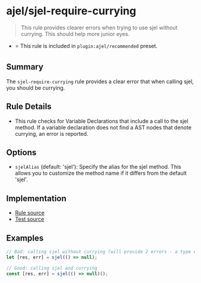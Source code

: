 # ajel/sjel-require-currying

> This rule provides clearer errors when trying to use sjel without currying. This should help more junior eyes.

- ⭐️ This rule is included in `plugin:ajel/recommended` preset.

## Summary

The `sjel-require-currying` rule provides a clear error that when calling sjel, you should be currying.

## Rule Details

- This rule checks for Variable Declarations that include a call to the sjel method. If a variable declaration does not find a AST nodes that denote currying, an error is reported.

## Options

- `sjelAlias` (default: 'sjel'): Specify the alias for the sjel method. This allows you to customize the method name if it differs from the default 'sjel'.

## Implementation

- [Rule source](https://github.com/Handfish/ajel/blob/main/packages/eslint-plugin-ajel/src/rules/sjel-require-currying.ts)
- [Test source](https://github.com/Handfish/ajel/blob/main/packages/eslint-plugin-ajel/tests/rules/sjel-require-currying.ts)

## Examples

```javascript
// Bad: calling sjel without currying (will provide 2 errors - a type error and our custom error)
let [res, err] = sjel(() => null);

// Good: calling sjel and currying
const [res, err] = sjel(() => null)();
```
